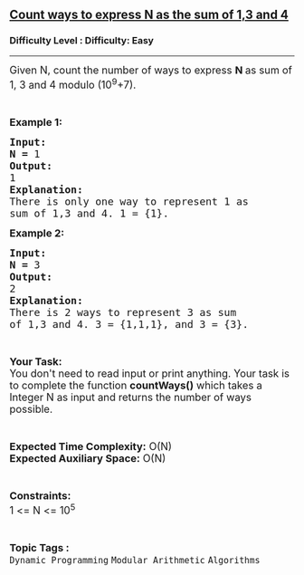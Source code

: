 <h2><a href="https://www.geeksforgeeks.org/problems/count-ways-to-express-n-as-the-sum-of-13-and-44024/1">Count ways to express N as the sum of 1,3 and 4</a></h2><h3>Difficulty Level : Difficulty: Easy</h3><hr><div class="problems_problem_content__Xm_eO"><div class="entry-content">
<p><span style="font-size:18px">Given N, count the number of ways to express <strong>N </strong>as sum of 1, 3 and 4 modulo (10<sup>9</sup>+7).</span></p>

<p>&nbsp;</p>

<p><span style="font-size:18px"><strong>Example 1:</strong></span><span style="font-size:18px"> </span><span style="font-size:18px"> </span></p>

<pre><span style="font-size:18px"><strong>Input:</strong></span>
<span style="font-size:18px"><strong>N = </strong>1</span>
<span style="font-size:18px"><strong>Output:</strong></span>
<span style="font-size:18px">1</span>
<span style="font-size:18px"><strong>Explanation:</strong></span>
<span style="font-size:18px">There is only one way to represent 1 as
sum of 1,3 and 4. 1 = {1}.</span>
</pre>

<p><span style="font-size:18px"><strong>Example 2:</strong></span><span style="font-size:18px"> </span><span style="font-size:18px"> </span></p>

<pre><span style="font-size:18px"><strong>Input:</strong></span>
<span style="font-size:18px"><strong>N = </strong>3</span>
<span style="font-size:18px"><strong>Output:</strong></span>
<span style="font-size:18px">2</span>
<span style="font-size:18px"><strong>Explanation:</strong></span>
<span style="font-size:18px">There is 2 ways to represent 3 as sum
of 1,3 and 4. 3 = {1,1,1}, and 3 = {3}.</span></pre>

<p>&nbsp;</p>

<p><span style="font-size:18px"><strong>Your Task:</strong><br>
You don't need to read input or print anything. Your task is to complete the function <strong>countWays()</strong> which takes a Integer N as input and returns the number of ways possible.</span></p>

<p>&nbsp;</p>

<p><span style="font-size:18px"><strong>Expected Time Complexity:</strong> O(N)<br>
<strong>Expected Auxiliary Space:</strong> O(N)</span></p>

<p>&nbsp;</p>

<p><span style="font-size:18px"><strong>Constraints:</strong></span><br>
<span style="font-size:18px">1 &lt;= N &lt;= 10<sup>5</sup></span></p>
</div>
</div><br><p><span style=font-size:18px><strong>Topic Tags : </strong><br><code>Dynamic Programming</code>&nbsp;<code>Modular Arithmetic</code>&nbsp;<code>Algorithms</code>&nbsp;